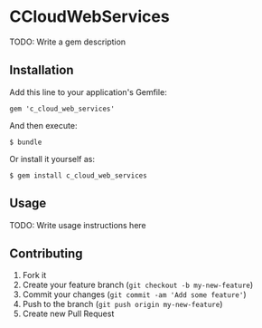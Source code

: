 # CCloudWebServices

TODO: Write a gem description

## Installation

Add this line to your application's Gemfile:

    gem 'c_cloud_web_services'

And then execute:

    $ bundle

Or install it yourself as:

    $ gem install c_cloud_web_services

## Usage

TODO: Write usage instructions here

## Contributing

1. Fork it
2. Create your feature branch (`git checkout -b my-new-feature`)
3. Commit your changes (`git commit -am 'Add some feature'`)
4. Push to the branch (`git push origin my-new-feature`)
5. Create new Pull Request
